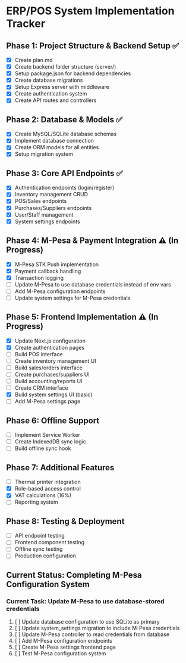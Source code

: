 # ERP/POS System Implementation Tracker

## Phase 1: Project Structure & Backend Setup ✅
- [x] Create plan.md
- [x] Create backend folder structure (server/)
- [x] Setup package.json for backend dependencies
- [x] Create database migrations
- [x] Setup Express server with middleware
- [x] Create authentication system
- [x] Create API routes and controllers

## Phase 2: Database & Models ✅
- [x] Create MySQL/SQLite database schemas
- [x] Implement database connection
- [x] Create ORM models for all entities
- [x] Setup migration system

## Phase 3: Core API Endpoints ✅
- [x] Authentication endpoints (login/register)
- [x] Inventory management CRUD
- [x] POS/Sales endpoints
- [x] Purchases/Suppliers endpoints
- [x] User/Staff management
- [x] System settings endpoints

## Phase 4: M-Pesa & Payment Integration ⚠️ (In Progress)
- [x] M-Pesa STK Push implementation
- [x] Payment callback handling
- [x] Transaction logging
- [ ] Update M-Pesa to use database credentials instead of env vars
- [ ] Add M-Pesa configuration endpoints
- [ ] Update system settings for M-Pesa credentials

## Phase 5: Frontend Implementation ⚠️ (In Progress)
- [x] Update Next.js configuration
- [x] Create authentication pages
- [ ] Build POS interface
- [ ] Create inventory management UI
- [ ] Build sales/orders interface
- [ ] Create purchases/suppliers UI
- [ ] Build accounting/reports UI
- [ ] Create CRM interface
- [x] Build system settings UI (basic)
- [ ] Add M-Pesa settings page

## Phase 6: Offline Support
- [ ] Implement Service Worker
- [ ] Create IndexedDB sync logic
- [ ] Build offline sync hook

## Phase 7: Additional Features
- [ ] Thermal printer integration
- [x] Role-based access control
- [x] VAT calculations (16%)
- [ ] Reporting system

## Phase 8: Testing & Deployment
- [ ] API endpoint testing
- [ ] Frontend component testing
- [ ] Offline sync testing
- [ ] Production configuration

## Current Status: Completing M-Pesa Configuration System

### Current Task: Update M-Pesa to use database-stored credentials
1. [ ] Update database configuration to use SQLite as primary
2. [ ] Update system_settings migration to include M-Pesa credentials
3. [ ] Update M-Pesa controller to read credentials from database
4. [ ] Add M-Pesa configuration endpoints
5. [ ] Create M-Pesa settings frontend page
6. [ ] Test M-Pesa configuration system
